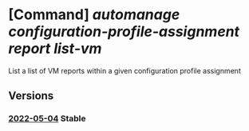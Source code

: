 # [Command] _automanage configuration-profile-assignment report list-vm_

List a list of VM reports within a given configuration profile assignment

## Versions

### [2022-05-04](/Resources/mgmt-plane/L3N1YnNjcmlwdGlvbnMve30vcmVzb3VyY2Vncm91cHMve30vcHJvdmlkZXJzL21pY3Jvc29mdC5jb21wdXRlL3ZpcnR1YWxtYWNoaW5lcy97fS9wcm92aWRlcnMvbWljcm9zb2Z0LmF1dG9tYW5hZ2UvY29uZmlndXJhdGlvbnByb2ZpbGVhc3NpZ25tZW50cy97fS9yZXBvcnRz/2022-05-04.xml) **Stable**

<!-- mgmt-plane /subscriptions/{}/resourcegroups/{}/providers/microsoft.compute/virtualmachines/{}/providers/microsoft.automanage/configurationprofileassignments/{}/reports 2022-05-04 -->
